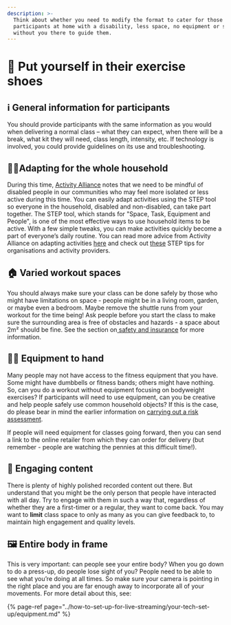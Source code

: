 ```yaml
---
description: >-
  Think about whether you need to modify the format to cater for those
  participants at home with a disability, less space, no equipment or simply
  without you there to guide them.
---
```


# 👟 Put yourself in their exercise shoes

## ℹ️ General information for participants

You should provide participants with the same information as you would when delivering a normal class – what they can expect, when there will be a break, what kit they will need, class length, intensity, etc. If technology is involved, you could provide guidelines on its use and troubleshooting.

## 👩‍🦽Adapting for the whole household

During this time, [Activity Alliance](http://www.activityalliance.org.uk/) notes that we need to be mindful of disabled people in our communities who may feel more isolated or less active during this time. You can easily adapt activities using the STEP tool so everyone in the household, disabled and non-disabled, can take part together. The STEP tool, which stands for "Space, Task, Equipment and People", is one of the most effective ways to use household items to be active. With a few simple tweaks, you can make activities quickly become a part of everyone’s daily routine. You can read more advice from Activity Alliance on adapting activities [here](http://www.activityalliance.org.uk/get-active/at-home/adapting-activities) and check out [these](http://www.activityalliance.org.uk/assets/000/003/443/STEP_tips_for_organisations_and_activity_providers_original.pdf?1587644143) STEP tips for organisations and activity providers.

## 🏠 Varied workout spaces

You should always make sure your class can be done safely by those who might have limitations on space - people might be in a living room, garden, or maybe even a bedroom. Maybe remove the shuttle runs from your workout for the time being! Ask people before you start the class to make sure the surrounding area is free of obstacles and hazards - a space about 2m² should be fine. See the section on[ safety and insurance](safety-safeguarding-and-insurance.md#space-risk-assessment) for more information.

## 🏋️‍♀️ Equipment to hand

Many people may not have access to the fitness equipment that you have. Some might have dumbbells or fitness bands; others might have nothing. So, can you do a workout without equipment focusing on bodyweight exercises? If participants will need to use equipment, can you be creative and help people safely use common household objects? If this is the case, do please bear in mind the earlier information on [carrying out a risk assessment](safety-safeguarding-and-insurance.md#space-risk-assessment).

If people will need equipment for classes going forward, then you can send a link to the online retailer from which they can order for delivery \(but remember - people are watching the pennies at this difficult time!\).

## 🤳 Engaging content

There is plenty of highly polished recorded content out there. But understand that you might be the only person that people have interacted with all day. Try to engage with them in such a way that, regardless of whether they are a first-timer or a regular, they want to come back. You may want to **limit** class space to only as many as you can give feedback to, to maintain high engagement and quality levels.

## 🖼 Entire body in frame

This is very important: can people see your entire body? When you go down to do a press-up, do people lose sight of you? People need to be able to see what you’re doing at all times. So make sure your camera is pointing in the right place and you are far enough away to incorporate all of your movements. For more detail about this, see:

{% page-ref page="../how-to-set-up-for-live-streaming/your-tech-set-up/equipment.md" %}

